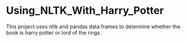 # Using_NLTK_With_Harry_Potter
This project uses nltk and pandas data frames to determine whether the book is harry potter or lord of the rings. 
